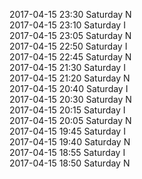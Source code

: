 2017-04-15 23:30 Saturday  N  
2017-04-15 23:10 Saturday  I  
2017-04-15 23:05 Saturday  N  
2017-04-15 22:50 Saturday  I  
2017-04-15 22:45 Saturday  N  
2017-04-15 21:30 Saturday  I  
2017-04-15 21:20 Saturday  N  
2017-04-15 20:40 Saturday  I  
2017-04-15 20:30 Saturday  N  
2017-04-15 20:15 Saturday  I  
2017-04-15 20:05 Saturday  N  
2017-04-15 19:45 Saturday  I  
2017-04-15 19:40 Saturday  N  
2017-04-15 18:55 Saturday  I  
2017-04-15 18:50 Saturday  N  
